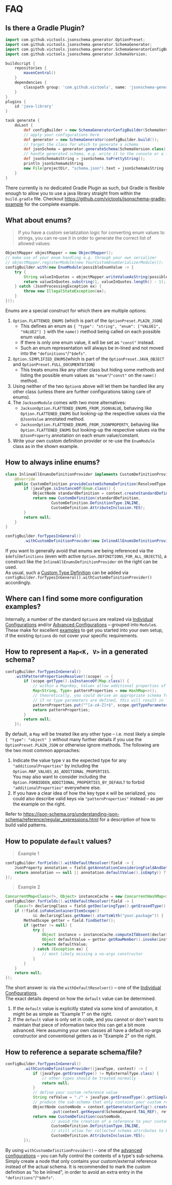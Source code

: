# FAQ
## Is there a Gradle Plugin?
```groovy
import com.github.victools.jsonschema.generator.OptionPreset;
import com.github.victools.jsonschema.generator.SchemaGenerator;
import com.github.victools.jsonschema.generator.SchemaGeneratorConfigBuilder;
import com.github.victools.jsonschema.generator.SchemaVersion;

buildscript {
    repositories {
        mavenCentral()
    }
    dependencies {
        classpath group: 'com.github.victools', name: 'jsonschema-generator', version: '4.16.0'
    }
}
plugins {
    id 'java-library'
}

task generate {
    doLast {
        def configBuilder = new SchemaGeneratorConfigBuilder(SchemaVersion.DRAFT_2019_09, OptionPreset.PLAIN_JSON);
        // apply your configurations here
        def generator = new SchemaGenerator(configBuilder.build());
        // target the class for which to generate a schema
        def jsonSchema = generator.generateSchema(SchemaVersion.class);
        // handle generated schema, e.g. write it to the console or a file
        def jsonSchemaAsString = jsonSchema.toPrettyString();
        println jsonSchemaAsString
        new File(projectDir, "schema.json").text = jsonSchemaAsString
    }
}
```

There currently is no dedicated Gradle Plugin as such, but Gradle is flexible enough to allow you to use a java library straight from within the `build.gradle` file.
Checkout https://github.com/victools/jsonschema-gradle-example for the complete example.

## What about enums?
> If you have a custom serialization logic for converting enum values to strings, you can re-use it in order to generate the correct list of allowed values:

```java
ObjectMapper objectMapper = new ObjectMapper();
// make use of your enum handling e.g. through your own serializer
// objectMapper.registerModule(new YourCustomEnumSerializerModule());
configBuilder.with(new EnumModule(possibleEnumValue -> {
    try {
        String valueInQuotes = objectMapper.writeValueAsString(possibleEnumValue);
        return valueInQuotes.substring(1, valueInQuotes.length() - 1);
    } catch (JsonProcessingException ex) {
        throw new IllegalStateException(ex);
    }
}));
```

Enums are a special construct for which there are multiple options:

1. `Option.FLATTENED_ENUMS` (which is part of the `OptionPreset.PLAIN_JSON`)
   * This defines an enum as `{ "type": "string", "enum": ["VALUE1", "VALUE2"] }` with the `name()` method being called on each possible enum value.
   * If there is only one enum value, it will be set as `"const"` instead.
   * Such an enum representation will always be in-lined and not moved into the `"definitions"`/`"$defs"`.
2. `Option.SIMPLIFIED_ENUMS`(which is part of the `OptionPreset.JAVA_OBJECT` and `OptionPreset.FULL_DOCUMENTATION`)
   * This treats enums like any other class but hiding some methods and listing the possible enum values as `"enum"`/`"const"` on the `name()` method.
3. Using neither of the two `Option`s above will let them be handled like any other class (unless there are further configurations taking care of enums).
4. The `JacksonModule` comes with two more alternatives:
   * `JacksonOption.FLATTENED_ENUMS_FROM_JSONVALUE`, behaving like `Option.FLATTENED_ENUMS` but looking-up the respective values via the `@JsonValue` annotated method.
   * `JacksonOption.FLATTENED_ENUMS_FROM_JSONPROPERTY`, behaving like `Option.FLATTENED_ENUMS` but looking-up the respective values via the `@JsonProperty` annotation on each enum value/constant.
5. Write your own custom definition provider or re-use the `EnumModule` class as in the shown example.

## How to always inline enums?
```java
class InlineAllEnumsDefinitionProvider implements CustomDefinitionProviderV2 {
    @Override
    public CustomDefinition provideCustomSchemaDefinition(ResolvedType javaType, SchemaGenerationContext context) {
        if (javaType.isInstanceOf(Enum.class)) {
            ObjectNode standardDefinition = context.createStandardDefinition(javaType, this);
            return new CustomDefinition(standardDefinition,
                    CustomDefinition.DefinitionType.INLINE,
                    CustomDefinition.AttributeInclusion.YES);
        }
        return null;
    }
}
```
```java
configBuilder.forTypesInGeneral()
        .withCustomDefinitionProvider(new InlineAllEnumsDefinitionProvider())
```
If you want to generally avoid that enums are being referenced via the `$defs`/`definitions` (even with active `Option.DEFINITIONS_FOR_ALL_OBJECTS`), a construct like the `InlineAllEnumsDefinitionProvider` on the right can be used.   
As usual, such a [Custom Type Definition](#custom-type-definitions) can be added via `configBuilder.forTypesInGeneral().withCustomDefinitionProvider()` accordingly.

## Where can I find some more configuration examples?
Internally, a number of the standard `Option`s are realized via [Individual Configurations](#generator-individual-configurations) and/or [Advanced Configurations](#generator-advanced-configurations) – grouped into `Module`s.   
These make for excellent [examples](https://github.com/victools/jsonschema-generator/tree/master/jsonschema-generator/src/main/java/com/github/victools/jsonschema/generator/impl/module) to get you started into your own setup, if the existing `Option`s do not cover your specific requirements.

## How to represent a `Map<K, V>` in a generated schema?
```java
configBuilder.forTypesInGeneral()
    .withPatternPropertiesResolver((scope) -> {
        if (scope.getType().isInstanceOf(Map.class)) {
            // within a Map<Key, Value> allow additional properties of the Value type, with purely alphabetic keys
            Map<String, Type> patternProperties = new HashMap<>();
            // theoretically, you could derive an appropriate schema from the key type, accessible via the same getTypeParameterFor() method
            // if no type parameters are defined, this will result in `{}` to be set as value schema and thereby allowing any values for matching keys
            patternProperties.put("^[a-zA-Z]+$", scope.getTypeParameterFor(Map.class, 1));
            return patternProperties;
        }
        return null;
    });
```

By default, a `Map` will be treated like any other type – i.e. most likely a simple `{ "type": "object" }` without many further details if you use the `OptionPreset.PLAIN_JSON` or otherwise ignore methods.
The following are the two most common approaches:

 1. Indicate the value type `V` as the expected type for any `"additionalProperties"` by including the `Option.MAP_VALUES_AS_ADDITIONAL_PROPERTIES`.   
 You may also want to consider including the `Option.FORBIDDEN_ADDITIONAL_PROPERTIES_BY_DEFAULT` to forbid `"additionalProperties"` everywhere else.
 2. If you have a clear idea of how the key type `K` will be serialized, you could also describe valid keys via `"patternProperties"` instead – as per the example on the right.

Refer to https://json-schema.org/understanding-json-schema/reference/regular_expressions.html for a description of how to build valid patterns.

## How to populate `default` values?
> Example 1

```java
configBuilder.forFields().withDefaultResolver(field -> {
    JsonProperty annotation = field.getAnnotationConsideringFieldAndGetter(JsonProperty.class);
    return annotation == null || annotation.defaultValue().isEmpty() ? null : annotation.defaultValue();
});
```

> Example 2

```java
ConcurrentMap<Class<?>, Object> instanceCache = new ConcurrentHashMap<>();
configBuilder.forFields().withDefaultResolver(field -> {
    Class<?> declaringClass = field.getDeclaringType().getErasedType();
    if (!field.isFakeContainerItemScope()
            && declaringClass.getName().startsWith("your.package")) {
        MethodScope getter = field.findGetter();
        if (getter != null) {
            try {
                Object instance = instanceCache.computeIfAbsent(declaringClass, declaringClass::newInstance);
                Object defaultValue = getter.getRawMember().invoke(instance);
                return defaultValue;
            } catch (Exception ex) {
                // most likely missing a no-args constructor
            }
        }
    }
    return null;
});
```

The short answer is: via the `withDefaultResolver()` – one of the [Individual Configurations](#generator-individual-configurations).   
The exact details depend on how the `default` value can be determined.

1. If the `default` value is explicitly stated via some kind of annotation, it might be as simple as "Example 1" on the right.
2. If the `default` value is only set in code, and you cannot or don't want to maintain that piece of information twice this can get a bit more advanced. Here assuming your own classes all have a default no-args constructor and conventional getters as in "Example 2" on the right.

## How to reference a separate schema/file?

```java
configBuilder.forTypesInGeneral()
        .withCustomDefinitionProvider((javaType, context) -> {
            if (javaType.getErasedType() != MyExternalType.class) {
                // other types should be treated normally
                return null;
            }
            // define your custom reference value
            String refValue = "./" + javaType.getErasedType().getSimpleName();
            // produce the sub-schema that only contains your custom reference
            ObjectNode customNode = context.getGeneratorConfig().createObjectNode()
                    .put(context.getKeyword(SchemaKeyword.TAG_REF), refValue);
            return new CustomDefinition(customNode,
                    // avoid the creation of a reference to your custom reference schema
                    CustomDefinition.DefinitionType.INLINE,
                    // still allow for collected schema attributes to be added
                    CustomDefinition.AttributeInclusion.YES);
        });
```

By using `withCustomDefinitionProvider()` – one of the [advanced configurations](#generator-advanced-configurations) – you can fully control the contents of a type's sub-schema.
Simply create a node that only contains your custom/external reference instead of the actual schema.
It is recommended to mark the custom definition as "to be inlined", in order to avoid an extra entry in the `"definitions"`/`"$defs"`.
